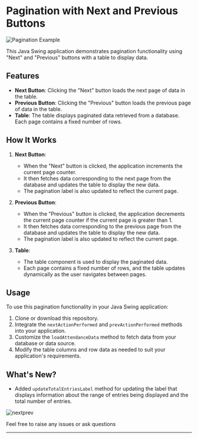 # Pagination with Next and Previous Buttons

![Pagination Example](https://github.com/pakelcomedy/nextprev/assets/92992500/0a45ac81-3fb5-45d9-958c-e1d225ad2e88)

This Java Swing application demonstrates pagination functionality using "Next" and "Previous" buttons with a table to display data.

## Features

- **Next Button**: Clicking the "Next" button loads the next page of data in the table.
- **Previous Button**: Clicking the "Previous" button loads the previous page of data in the table.
- **Table**: The table displays paginated data retrieved from a database. Each page contains a fixed number of rows.

## How It Works

1. **Next Button**: 
   - When the "Next" button is clicked, the application increments the current page counter.
   - It then fetches data corresponding to the next page from the database and updates the table to display the new data.
   - The pagination label is also updated to reflect the current page.

2. **Previous Button**:
   - When the "Previous" button is clicked, the application decrements the current page counter if the current page is greater than 1.
   - It then fetches data corresponding to the previous page from the database and updates the table to display the new data.
   - The pagination label is also updated to reflect the current page.

3. **Table**:
   - The table component is used to display the paginated data.
   - Each page contains a fixed number of rows, and the table updates dynamically as the user navigates between pages.

## Usage

To use this pagination functionality in your Java Swing application:
1. Clone or download this repository.
2. Integrate the `nextActionPerformed` and `prevActionPerformed` methods into your application.
3. Customize the `loadAttendanceData` method to fetch data from your database or data source.
4. Modify the table columns and row data as needed to suit your application's requirements.

## What's New?

- Added `updateTotalEntriesLabel` method for updating the label that displays information about the range of entries being displayed and the total number of entries.

![nextprev](https://github.com/pakelcomedy/nextprev/assets/92992500/d30d1ad8-d5f9-43fa-a191-200be3b97f6e)

Feel free to raise any issues or ask questions

---
